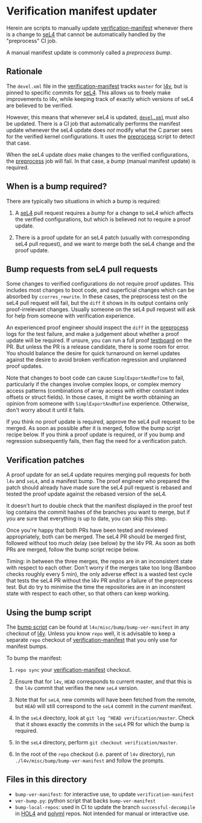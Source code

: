 <!--
     Copyright 2020, Data61, CSIRO (ABN 41 687 119 230)

     SPDX-License-Identifier: CC-BY-SA-4.0
-->

# Verification manifest updater

Herein are scripts to manually update [verification-manifest][] whenever there
is a change to [seL4][] that cannot be automatically handled by the "preprocess"
CI job.

A manual manifest update is commonly called a *preprocess bump*.

[verification-manifest]: https://github.com/seL4/verification-manifest/
[seL4]: https://github.com/seL4/seL4/

## Rationale

The `devel.xml` file in the [verification-manifest][actual-manifest] tracks
`master` for [l4v][], but is pinned to specific commits for [seL4][]. This
allows us to freely make improvements to l4v, while keeping track of exactly
which versions of seL4 are believed to be verified.

[actual-manifest]: https://github.com/seL4/verification-manifest/blob/master/devel.xml
[l4v]: https://github.com/seL4/l4v/

However, this means that whenever seL4 is updated,
[`devel.xml`][actual-manifest] must also be updated. There is a CI job that
automatically performs the manifest update whenever the seL4 update does *not*
modify what the C parser sees for the verified kernel configurations. It uses
the [preprocess][] script to detect that case.

When the seL4 update *does* make changes to the verified configurations, the
[preprocess][] job will fail. In that case, a *bump* (manual manifest update) is
required.

[preprocess]: https://github.com/seL4/ci-actions/tree/master/preprocess

## When is a bump required?

There are typically two situations in which a bump is required:

1. A [seL4][] pull request requires a *bump* for a change to seL4 which affects
   the verified configurations, but which is believed not to require a proof
   update.

2. There is a proof update for an seL4 patch (usually with corresponding seL4
   pull request), and we want to merge both the seL4 change and the proof update.

## Bump requests from seL4 pull requests

Some changes to verified configurations do not require proof updates. This
includes most changes to boot code, and superficial changes which can be
absorbed by `ccorres_rewrite`. In these cases, the preprocess test on the seL4
pull request will fail, but the `diff` it shows in its output contains only
proof-irrelevant changes. Usually someone on the seL4 pull request will ask for
help from someone with verification experience.

An experienced proof engineer should inspect the `diff` in the [preprocess][]
logs for the test failure, and make a judgement about whether a proof update
will be required. If unsure, you can run a full proof [testboard][] on the PR.
But unless the PR is a release candidate, there is some room for error. You
should balance the desire for quick turnaround on kernel updates against the
desire to avoid broken verification regression and unplanned proof updates.

Note that changes to boot code can cause `SimplExportAndRefine` to fail,
particularly if the changes involve complex loops, or complex memory access
patterns (combinations of array access with either constant index offsets or
struct fields). In those cases, it might be worth obtaining an opinion from
someone with `SimplExportAndRefine` experience. Otherwise, don't worry about it
until it fails.

If you think no proof update is required, approve the seL4 pull request to be
merged. As soon as possible after it is merged, follow the bump script recipe
below. If you think a proof update is required, or if you bump and regression
subsequently fails, then flag the need for a verification patch.

[testboard]: https://github.com/seL4/gh-testboard

## Verification patches

A proof update for an seL4 update requires merging pull requests for both `l4v`
and `seL4`, and a manifest bump. The proof engineer who prepared the patch
should already have made sure the seL4 pull request is rebased and tested the
proof update against the rebased version of the seL4.

It doesn't hurt to double check that the manifest displayed in the proof test
log contains the commit hashes of the branches you want to merge, but if you are
sure that everything is up to date, you can skip this step.

Once you're happy that both PRs have been tested and reviewed appropriately,
both can be merged. The seL4 PR should be merged first, followed without too
much delay (see below) by the l4v PR. As soon as both PRs are merged, follow the
bump script recipe below.

Timing: in between the three merges, the repos are in an inconsistent state with
respect to each other. Don't worry if the merges take too long (Bamboo checks
roughly every 5 min), the only adverse effect is a wasted test cycle that tests
the seL4 PR without the l4v PR and/or a failure of the preprocess test. But do
try to minimise the time the repositories are in an inconstent state with
respect to each other, so that others can keep working.

## Using the bump script

The [bump script][] can be found at `l4v/misc/bump/bump-ver-manifest` in any
checkout of [l4v][]. Unless you know `repo` well, it is advisable to keep a
separate `repo` checkout of [verification-manifest][] that you only use for
manifest bumps.

[bump script]: https://github.com/seL4/l4v/tree/master/misc/bump/

To bump the manifest:

1. `repo sync` your [verification-manifest][] checkout.

2. Ensure that for `l4v`, `HEAD` corresponds to current master, and that this is
   the `l4v` commit that verifies the new `seL4` version.

3. Note that for `seL4`, new commits will have been fetched from the remote, but
   `HEAD` will still correspond to the `seL4` commit in the *current* manifest.

4. In the `seL4` directory, look at `git log ^HEAD verification/master`. Check
   that it shows exactly the commits in the `seL4` PR for which the bump is
   required.

5. In the `seL4` directory, perform `git checkout verification/master`.

6. In the root of the `repo` checkout (i.e. parent of `l4v` directory), run
   `./l4v/misc/bump/bump-ver-manifest` and follow the prompts.

## Files in this directory

* `bump-ver-manifest`: for interactive use, to update `verification-manifest`
* `ver-bump.py`: python script that backs `bump-ver-manifest`
* `bump-local-repos`: used in CI to update the branch `successful-decompile` in
  [HOL4][] and [polyml][] repos. Not intended for manual or interactive use.

[HOL4]: https://github.com/seL4/HOL/
[polyml]: https://github.com/seL4/polyml/
